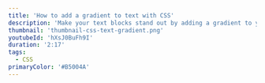 ```yaml
---
title: 'How to add a gradient to text with CSS'
description: 'Make your text blocks stand out by adding a gradient to your text with CSS.'
thumbnail: 'thumbnail-css-text-gradient.png'
youtubeId: 'hXsJ0BuFh9I'
duration: '2:17'
tags:
  - CSS
primaryColor: '#B5004A'
---
```

